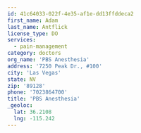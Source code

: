 ```yaml
---
id: 41c64033-022f-4e35-af1e-dd13ffddeca2
first_name: Adam
last_name: Antflick
license_type: DO
services:
  - pain-management
category: doctors
org_name: 'PBS Anesthesia'
address: '7250 Peak Dr., #100'
city: 'Las Vegas'
state: NV
zip: '89128'
phone: '7023864700'
title: 'PBS Anesthesia'
_geoloc:
  lat: 36.2108
  lng: -115.242
---
```

